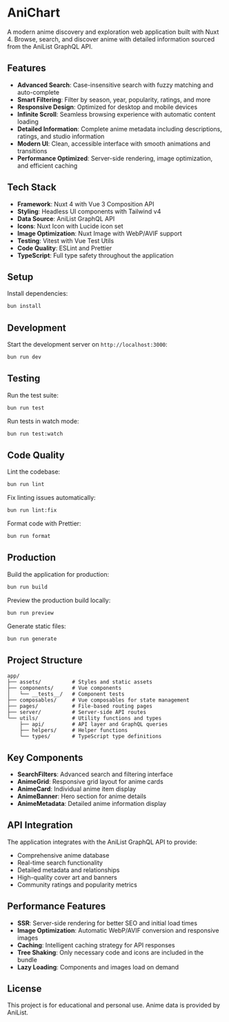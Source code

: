 # AniChart

A modern anime discovery and exploration web application built with Nuxt 4. Browse, search, and discover anime with detailed information sourced from the AniList GraphQL API.

## Features

- **Advanced Search**: Case-insensitive search with fuzzy matching and auto-complete
- **Smart Filtering**: Filter by season, year, popularity, ratings, and more
- **Responsive Design**: Optimized for desktop and mobile devices
- **Infinite Scroll**: Seamless browsing experience with automatic content loading
- **Detailed Information**: Complete anime metadata including descriptions, ratings, and studio information
- **Modern UI**: Clean, accessible interface with smooth animations and transitions
- **Performance Optimized**: Server-side rendering, image optimization, and efficient caching

## Tech Stack

- **Framework**: Nuxt 4 with Vue 3 Composition API
- **Styling**: Headless UI components with Tailwind v4
- **Data Source**: AniList GraphQL API
- **Icons**: Nuxt Icon with Lucide icon set
- **Image Optimization**: Nuxt Image with WebP/AVIF support
- **Testing**: Vitest with Vue Test Utils
- **Code Quality**: ESLint and Prettier
- **TypeScript**: Full type safety throughout the application

## Setup

Install dependencies:

```bash
bun install
```

## Development

Start the development server on `http://localhost:3000`:

```bash
bun run dev
```

## Testing

Run the test suite:

```bash
bun run test
```

Run tests in watch mode:

```bash
bun run test:watch
```

## Code Quality

Lint the codebase:

```bash
bun run lint
```

Fix linting issues automatically:

```bash
bun run lint:fix
```

Format code with Prettier:

```bash
bun run format
```

## Production

Build the application for production:

```bash
bun run build
```

Preview the production build locally:

```bash
bun run preview
```

Generate static files:

```bash
bun run generate
```

## Project Structure

```
app/
├── assets/          # Styles and static assets
├── components/      # Vue components
│   └── __tests__/   # Component tests
├── composables/     # Vue composables for state management
├── pages/           # File-based routing pages
├── server/          # Server-side API routes
└── utils/           # Utility functions and types
    ├── api/         # API layer and GraphQL queries
    ├── helpers/     # Helper functions
    └── types/       # TypeScript type definitions
```

## Key Components

- **SearchFilters**: Advanced search and filtering interface
- **AnimeGrid**: Responsive grid layout for anime cards
- **AnimeCard**: Individual anime item display
- **AnimeBanner**: Hero section for anime details
- **AnimeMetadata**: Detailed anime information display

## API Integration

The application integrates with the AniList GraphQL API to provide:

- Comprehensive anime database
- Real-time search functionality
- Detailed metadata and relationships
- High-quality cover art and banners
- Community ratings and popularity metrics

## Performance Features

- **SSR**: Server-side rendering for better SEO and initial load times
- **Image Optimization**: Automatic WebP/AVIF conversion and responsive images
- **Caching**: Intelligent caching strategy for API responses
- **Tree Shaking**: Only necessary code and icons are included in the bundle
- **Lazy Loading**: Components and images load on demand

## License

This project is for educational and personal use. Anime data is provided by AniList.
